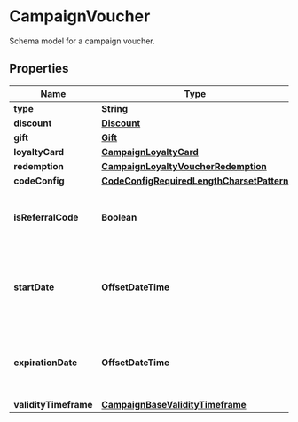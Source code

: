 

# CampaignVoucher

Schema model for a campaign voucher.

## Properties

| Name | Type | Description | Notes |
|------------ | ------------- | ------------- | -------------|
|**type** | **String** | Type of voucher. |  |
|**discount** | [**Discount**](Discount.md) |  |  [optional] |
|**gift** | [**Gift**](Gift.md) |  |  [optional] |
|**loyaltyCard** | [**CampaignLoyaltyCard**](CampaignLoyaltyCard.md) |  |  [optional] |
|**redemption** | [**CampaignLoyaltyVoucherRedemption**](CampaignLoyaltyVoucherRedemption.md) |  |  |
|**codeConfig** | [**CodeConfigRequiredLengthCharsetPattern**](CodeConfigRequiredLengthCharsetPattern.md) |  |  |
|**isReferralCode** | **Boolean** | Flag indicating whether this voucher is a referral code; &#x60;true&#x60; for campaign type &#x60;REFERRAL_PROGRAM&#x60;. |  |
|**startDate** | **OffsetDateTime** | Activation timestamp defines when the campaign starts to be active in ISO 8601 format. Campaign is *inactive before* this date.  |  [optional] |
|**expirationDate** | **OffsetDateTime** | Expiration timestamp defines when the campaign expires in ISO 8601 format.  Campaign is *inactive after* this date. |  [optional] |
|**validityTimeframe** | [**CampaignBaseValidityTimeframe**](CampaignBaseValidityTimeframe.md) |  |  [optional] |



